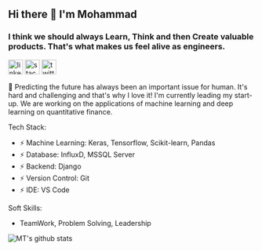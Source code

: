 ## Hi there 👋 I'm Mohammad
### I think we should always Learn, Think and then Create valuable products. That's what makes us feel alive as engineers.
[<img src='https://cdn.jsdelivr.net/npm/simple-icons@3.0.1/icons/linkedin.svg' alt='linkedin' height='30'>](https://www.linkedin.com/in/mohammad-talaei-mt/) [<img src='https://cdn.jsdelivr.net/npm/simple-icons@3.0.1/icons/stackoverflow.svg' alt='stackoverflow' height='30'>](https://stackoverflow.com/users/15022532) [<img src='https://cdn.jsdelivr.net/npm/simple-icons@3.0.1/icons/twitter.svg' alt='twitter' height='30'>](https://twitter.com/MtTalaei)

🌱 Predicting the future has always been an important issue for human. It's hard and challenging and that's why I love it! I'm currently leading my start-up. We are working on the applications of machine learning and deep learning on quantitative finance. 

Tech Stack:

- ⚡ Machine Learning: Keras, Tensorflow, Scikit-learn, Pandas
- ⚡ Database: InfluxD, MSSQL Server
- ⚡ Backend: Django
- ⚡ Version Control: Git
- ⚡ IDE: VS Code

Soft Skills:

- TeamWork, Problem Solving, Leadership 

![MT's github stats](https://github-readme-stats.vercel.app/api?username=MTisMT&show_icons=true&theme=radical)
<!--
**MTisMT/MTisMT** is a ✨ _special_ ✨ repository because its `README.md` (this file) appears on your GitHub profile.

Here are some ideas to get you started:
  [<img src='https://cdn.jsdelivr.net/npm/simple-icons@3.0.1/icons/stackoverflow.svg' alt='stackoverflow' height='30'>](https://stackoverflow.com/users/15022532)

- 🔭 I’m currently working on ...
- 🌱 I’m currently learning ...
- 👯 I’m looking to collaborate on ...
- 🤔 I’m looking for help with ...
- 💬 Ask me about ...
- 📫 How to reach me: ...
- 😄 Pronouns: ...
- ⚡ Fun fact: ...
-->
